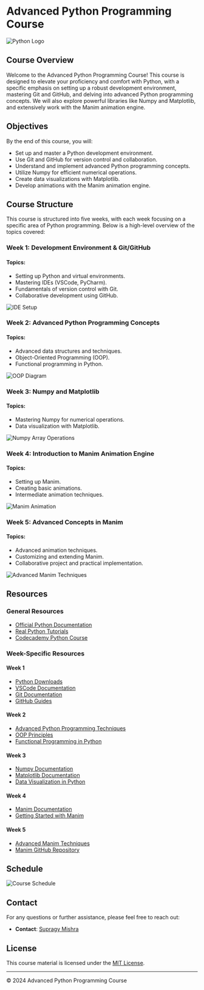# Advanced Python Programming Course

![Python Logo](https://www.python.org/static/community_logos/python-logo.png)

## Course Overview

Welcome to the Advanced Python Programming Course! This course is designed to elevate your proficiency and comfort with Python, with a specific emphasis on setting up a robust development environment, mastering Git and GitHub, and delving into advanced Python programming concepts. We will also explore powerful libraries like Numpy and Matplotlib, and extensively work with the Manim animation engine.

## Objectives

By the end of this course, you will:
- Set up and master a Python development environment.
- Use Git and GitHub for version control and collaboration.
- Understand and implement advanced Python programming concepts.
- Utilize Numpy for efficient numerical operations.
- Create data visualizations with Matplotlib.
- Develop animations with the Manim animation engine.

## Course Structure

This course is structured into five weeks, with each week focusing on a specific area of Python programming. Below is a high-level overview of the topics covered:

### Week 1: Development Environment & Git/GitHub

#### Topics:
- Setting up Python and virtual environments.
- Mastering IDEs (VSCode, PyCharm).
- Fundamentals of version control with Git.
- Collaborative development using GitHub.

![IDE Setup](images/ide_setup.png)

### Week 2: Advanced Python Programming Concepts

#### Topics:
- Advanced data structures and techniques.
- Object-Oriented Programming (OOP).
- Functional programming in Python.

![OOP Diagram](images/oop_diagram.png)

### Week 3: Numpy and Matplotlib

#### Topics:
- Mastering Numpy for numerical operations.
- Data visualization with Matplotlib.

![Numpy Array Operations](images/numpy_array_operations.png)

### Week 4: Introduction to Manim Animation Engine

#### Topics:
- Setting up Manim.
- Creating basic animations.
- Intermediate animation techniques.

![Manim Animation](images/manim_animation.png)

### Week 5: Advanced Concepts in Manim

#### Topics:
- Advanced animation techniques.
- Customizing and extending Manim.
- Collaborative project and practical implementation.

![Advanced Manim Techniques](images/advanced_manim.png)

## Resources

### General Resources
- [Official Python Documentation](https://docs.python.org/3/)
- [Real Python Tutorials](https://realpython.com/)
- [Codecademy Python Course](https://www.codecademy.com/learn/learn-python-3)

### Week-Specific Resources

#### Week 1
- [Python Downloads](https://www.python.org/downloads/)
- [VSCode Documentation](https://code.visualstudio.com/docs)
- [Git Documentation](https://git-scm.com/doc)
- [GitHub Guides](https://guides.github.com/)

#### Week 2
- [Advanced Python Programming Techniques](https://realpython.com/tutorials/advanced/)
- [OOP Principles](https://realpython.com/python3-object-oriented-programming/)
- [Functional Programming in Python](https://realpython.com/lessons/functional-programming/)

#### Week 3
- [Numpy Documentation](https://numpy.org/doc/)
- [Matplotlib Documentation](https://matplotlib.org/stable/contents.html)
- [Data Visualization in Python](https://realpython.com/python-matplotlib-guide/)

#### Week 4
- [Manim Documentation](https://docs.manim.community/en/stable/)
- [Getting Started with Manim](https://docs.manim.community/en/stable/tutorials.html)

#### Week 5
- [Advanced Manim Techniques](https://docs.manim.community/en/stable/examples.html)
- [Manim GitHub Repository](https://github.com/ManimCommunity/manim)

## Schedule

![Course Schedule](images/course_schedule.png)

## Contact

For any questions or further assistance, please feel free to reach out:

- **Contact**: [Supragy Mishra](mailto:mishra03supragya@gmail.com)

## License

This course material is licensed under the [MIT License](LICENSE).

---

© 2024 Advanced Python Programming Course
